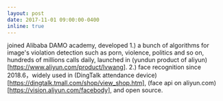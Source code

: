 ```yaml
---
layout: post
date: 2017-11-01 09:00:00-0400
inline: true
---
```

joined Alibaba DAMO academy, developed 1.) a bunch of algorithms for image's violation detection such as porn, violence, politics and so on, hundreds of millions calls daily, launched in (yundun product of aliyun)[https://www.aliyun.com/product/lvwang]. 2.) face recognition since 2018.6，widely used in (DingTalk attendance device)[https://dingtalk.tmall.com/shop/view_shop.htm], (face api on aliyun.com)[https://vision.aliyun.com/facebody], and open source.
